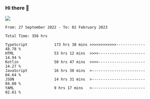### Hi there 👋

<!--<a href="https://github.com/search?o=desc&q=author%3Abushiyi&s=committer-date&type=Commits">-->
<!--    <img align="center" height = "178" src="https://github-readme-stats.vercel.app/api?username=bushiyi&count_private=true&show_icons=true&theme=noctis_minimus&hide=contribs&include_all_commits=true" />-->
<!--</a>-->
<!--<a href="https://github.com/bushiyi?tab=repositories">-->
<!--    <img align="center" height = "178" src="https://github-readme-stats.vercel.app/api/top-langs/?username=bushiyi&count_private=true&theme=noctis_minimus" />-->
<!--</a>-->
 
<!-- [![Ashutosh's github activity graph](https://activity-graph.herokuapp.com/graph?username=bushiyi&theme=react&bg_color=1B2932&point=698B69&line=698B69)](https://github.com/ashutosh00710/github-readme-activity-graph)
 -->


![](https://raw.githubusercontent.com/bushiyi/bushiyi/master/assets/github-contribution-grid-snake.svg)

<!--START_SECTION:waka-->

```text
From: 27 September 2022 - To: 02 February 2023

Total Time: 356 hrs

TypeScript            173 hrs 38 mins >>>>>>>>>>>>-------------   48.78 %
HTML                  53 hrs 12 mins  >>>>---------------------   14.94 %
Kotlin                50 hrs 47 mins  >>>>---------------------   14.27 %
JavaScript            16 hrs 30 mins  >------------------------   04.64 %
JSON                  14 hrs 31 mins  >------------------------   04.08 %
YAML                  9 hrs 17 mins   >------------------------   02.61 %
```

<!--END_SECTION:waka-->

